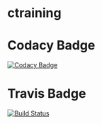 # ctraining
# Codacy Badge
[![Codacy Badge](https://app.codacy.com/project/badge/Grade/abe2a545a3ce4aa9875ba0d0f168e6f6)](https://www.codacy.com/gh/weishanxli/ctraining/dashboard?utm_source=github.com&amp;utm_medium=referral&amp;utm_content=weishanxli/ctraining&amp;utm_campaign=Badge_Grade)
# Travis Badge
[![Build Status](https://travis-ci.com/weishanxli/ctraining.svg?branch=main)](https://travis-ci.com/weishanxli/ctraining)
